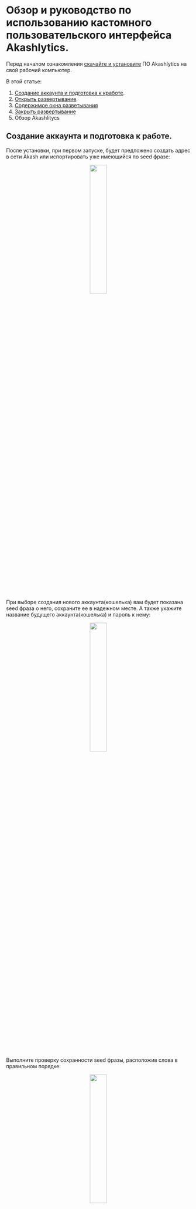 # Обзор и руководство по использованию кастомного пользовательского интерфейса Akashlytics.

Перед началом ознакомления [скачайте и установите](https://akashlytics.com/deploy) ПО Akashlytics на свой рабочий компьютер.

В этой статье:
1. [Создание аккаунта и подготовка к кработе](https://github.com/Dimokus88/guides/blob/main/Akashlytics/RU-guide.md#%D1%81%D0%BE%D0%B7%D0%B4%D0%B0%D0%BD%D0%B8%D0%B5-%D0%B0%D0%BA%D0%BA%D0%B0%D1%83%D0%BD%D1%82%D0%B0-%D0%B8-%D0%BF%D0%BE%D0%B4%D0%B3%D0%BE%D1%82%D0%BE%D0%B2%D0%BA%D0%B0-%D0%BA-%D1%80%D0%B0%D0%B1%D0%BE%D1%82%D0%B5).
2. [Открыть развертывание](https://github.com/Dimokus88/guides/blob/main/Akashlytics/RU-guide.md#%D1%82%D0%B5%D1%81%D1%82%D0%BE%D0%B2%D0%BE%D0%B5-%D1%80%D0%B0%D0%B7%D0%B2%D0%B5%D1%80%D1%82%D1%8B%D0%B2%D0%B0%D0%BD%D0%B8%D0%B5).
3. [Содержимое окна разветывания](https://github.com/Dimokus88/guides/blob/main/Akashlytics/RU-guide.md#%D1%81%D0%BE%D0%B4%D0%B5%D1%80%D0%B6%D0%B8%D0%BC%D0%BE%D0%B5-%D0%BE%D0%BA%D0%BD%D0%B0-%D1%80%D0%B0%D0%B7%D0%B2%D0%B5%D1%80%D1%82%D1%8B%D0%B2%D0%B0%D0%BD%D0%B8%D1%8F)
4. [Закрыть развертывание](https://github.com/Dimokus88/guides/blob/main/Akashlytics/RU-guide.md#%D0%B7%D0%B0%D0%BA%D1%80%D1%8B%D1%82%D1%8C-%D1%80%D0%B0%D0%B7%D0%B2%D0%B5%D1%80%D1%82%D1%8B%D0%B2%D0%B0%D0%BD%D0%B8%D0%B5)
5. Обзор Akashlitycs

## Создание аккаунта и подготовка к работе.
После установки, при первом запуске, будет предложено создать адрес в сети Akash или испортировать уже имеющийся по seed фразе:

<p align="center"><img src="https://user-images.githubusercontent.com/23629420/179983489-a8b76248-edea-4356-8e87-3ec2761ae8b8.png" width=30% </p>

При выборе создания нового аккаунта(кошелька) вам будет показана seed фраза о него, сохраните ее в надежном месте. А также укажите название будущего аккаунта(кошелька) и пароль к нему:
  
<p align="center"><img src="https://user-images.githubusercontent.com/23629420/179984081-47586ff3-76bb-4951-9c44-50e68e95fac9.png" width=30% </p>

Выполните проверку сохранности seed фразы, расположив слова в правильном порядке:
  
<p align="center"><img src="https://user-images.githubusercontent.com/23629420/179984518-4d68dba5-2914-40e5-a8d1-8c193c7db6f3.png" width=30% </p>

готово, аккаунт успешно создан!
в появившемся окне можете выбрать любую удобную биржу для приобритения токенов AKT. Следует учитывать что при каждом развертывание на счете блокируются 5 AKT + требуется небольшое количество AKT для оплаты газа. Таким образом, для теста лучше будет достаточно пополнить счет на 6 АКТ. В примере я пополню тестовый счет akash1wnejkh7vfjxcavmt43dratujdw5vkzynt94zrg на 6 АКТ.

Счет пополнен, теперь необходимо запросить и установить локльно сертификат из блокчейна, для этого справа вверху нажмите ***Create Deployment***
  
<p align="center"><img src="https://user-images.githubusercontent.com/23629420/179985902-ac2a82cd-522c-4a24-b1d6-6f5c16f24fbe.png" width=30% </p>

Введите пароль указанный при создании аккаунта:

<p align="center"><img src="https://user-images.githubusercontent.com/23629420/179986384-90fc70fe-3c6e-4a71-8592-ccd2d04dcb7c.png" width=30% </p>

Выберите комисиию за транзакцию и поддтвердите транзакцию:
  
<p align="center"><img src="https://user-images.githubusercontent.com/23629420/179986643-a41816cc-5338-4036-8fa6-b4a2ceabdf54.png" width=30% </p>

Сертификат создан, вы можете его увидеть в правом верхнем углу окна:
  
<p align="center"><img src="https://user-images.githubusercontent.com/23629420/179986849-36066744-450f-440a-a392-542afcc3b883.png" width=30% </p>

Подготовка завершена, теперь сделаем тестовое разветывание.

## Тестовое развертывание

В Акашлитик есть готовые файлы манифеста (deploy.yml), они находятся во вкладке Template, ознакомьтесь с предложением готовых решений: 
  
<p align="center"><img src="https://user-images.githubusercontent.com/23629420/179993135-a0b5f5d1-8236-41f1-886b-8bfe664c8358.png" width=30% </p>

Развернем всем известную игру Super Mario, для этого выберем соответствующий раздел в Templeate и нажмем на Super Mario:
  
<p align="center"><img src="https://user-images.githubusercontent.com/23629420/179993710-bdf5464e-a8cf-4426-857a-92ae80d7f3c7.png" width=30% </p>

Нажимаем Deploy 
  
<p align="center"><img src="https://user-images.githubusercontent.com/23629420/179993892-8a2b96bb-b529-46f7-92bb-2f5e34ac3c87.png" width=30% </p>

Akashlytics быстро проверяет наличие сертификата и 5 АКТ на балансе, и открывает заполненное окно манифеста (deploy.yml), остановимся на содержимом манифеста:
  
<p align="center"><img src="https://user-images.githubusercontent.com/23629420/179994491-9ddb00f5-14ea-4430-ae43-1d23e406c854.png" width=30% </p>

Здесь обратите внимание на:

Раздел services (строки 4-11). В строке 6 указан образ в Docker hub из которого будет развернут контейнер, в нашем случае это pengbai/docker-supermario. Подраздел expose отвечает за открытия и переадресацию портов. В нашем случае это порт 8080 предтавляем как 80 внешний.

Раздел profiles (строки 13-22) здесь в подразделе resources мы указываем арендуемые характериски оборудование под наше контейнер с игруой Super Mario. В нашем случай это 1 cpu, 512 мб оперативной памяти и 512мб жесткого диска. Задайте ввеху имя развертывнаия и нажимите Create deployment.
  
<p align="center"><img src="https://user-images.githubusercontent.com/23629420/179996364-3f4591e3-731c-41b3-91ae-d580fc6bad8e.png" width=30% </p>

Депонируем 5 АКТ из нашего счета, нажимаем DEPOSIT
  
<p align="center"><img src="https://user-images.githubusercontent.com/23629420/179996501-52b33027-2be4-4791-b238-93ca79de8e47.png" width=30% </p>

Устанавливаем развер комиссии за транхакцию и подтверждаем ее. На данном этапе мы оптравили в сеть хапрос на мощности для нашего конетйнера с игрой. Нам остается дождаться ответа от провайдеров с их предложениями и ценами. Обратите внимание, у вас со счет были депонированы 5 АКТ.
  
<p align="center"><img src="https://user-images.githubusercontent.com/23629420/179997193-2c4793bf-392f-4d7d-81a9-8e1326083cf2.png" width=30% </p>

Выбираем провайдера и нажимаем accept bid, еще раз устанавливаем комиссию для транзакиции и подтверждаем ее. Дождаемся развертки контейнера. После того как контейнер развернут, перейдите на вкладку Leases.
  
<p align="center"><img src="https://user-images.githubusercontent.com/23629420/179997878-7d6eb433-24ef-4b67-b829-d47c858553bd.png" width=30% </p>

Здесь доступна информация о вашем провайдере, стоимости аренды, а также индивидуальная ссылка на ваше развертывание. Нажмите на нее.
  
<p align="center"><img src="https://user-images.githubusercontent.com/23629420/179998220-473b42ec-144f-4bff-b640-801fc727983b.png" width=30% </p>

Отлично! Похоже вы развернули игру в Akash Network! Но вам же нужно нечно большее? Тогда перейдите к разделу описания функционала Akashlitics =)

Закрываем развертывание

Обзор содержимого.

Dashboard 
активные развертивания

Deployments 
все, когда либо созданные разветывание на вашем адресе.

Template
Providers
Settings

## Содержимое окна развертывания

Во вкладке DASHBOARDS отображаются ваши активные разветывания, зайдите в него.
  
<p align="center"><img src="https://user-images.githubusercontent.com/23629420/180011860-0b25c946-c681-42e5-92eb-53685e42233c.png" width=30% </p>

Как узнали раннее, во вкладке LEASES содержится общая информация о развертывании - провайдер, ресурсы, переадресованный порты и ссылки.
  
<p align="center"><img src="https://user-images.githubusercontent.com/23629420/180012152-b6245abd-6be0-4030-ba1f-be4a9c9c2339.png" width=30% </p>


Во вкладке LOGS есть еще 2 подраздела, это подраздел LOGS - сдесь отображаются логи ВНУТРИ контейнера (нажав кнопку DOWNLOADS LOGS можно их скачать в файл):

<p align="center"><img src="https://user-images.githubusercontent.com/23629420/180012615-25fd934f-b191-415a-9994-d9449bc71cdf.png" width=30% </p>


и подраздел EVENTS - здесь отображаются логи k8s и процесс скачивания и старта вашего образа:
  
<p align="center"><img src="https://user-images.githubusercontent.com/23629420/180013447-fc46589d-70df-486e-92cd-9cad9571824a.png" width=30% </p>

На вкладке SHELL можете использовать некоторые НЕ интерктивные команды внитури контейнера
  
<p align="center"><img src="https://user-images.githubusercontent.com/23629420/180014038-5a6157d5-8329-4ffd-8feb-a3414050434e.png" width=30% </p>

Вкладка UPDATE содержит текущий манифест (deploy.yml), здесь вы можете добваить переменные или изменить версию образа, в этом случае контейнер будет перезапущен. (ВАЖНО! Нельзя изменить ресурсы! Для этого надо закрыть равертывание и развернуть заново!)
  
<p align="center"><img src="https://user-images.githubusercontent.com/23629420/180014538-95597f58-1d4b-4bc7-9ed4-eba9339b3a58.png" width=30% </p>

Вкладка RAW DATA содержит JSON информацию из блокчейна AKASH
  
<p align="center"><img src="https://user-images.githubusercontent.com/23629420/180014764-02b11971-e727-4156-8eb6-5e1900f2f1f1.png" width=30% </p>


## Закрыть развертывание

Чтобы закрыть развертывание необходимо в контекстном меню нажать CLOSE и подтвердить транзакцию

<p align="center"><img src="https://user-images.githubusercontent.com/23629420/180015653-5471583b-51fa-4940-819e-79d1d518b826.png" width=30% </p>
  
<p align="center"><img src="https://user-images.githubusercontent.com/23629420/180015752-d304b327-45fc-4629-93f2-7e79c0505931.png" width=30% </p>


После закрытия развертывание остаток АКТ вернется на ваш основной счет.
  
<p align="center"><img src="https://user-images.githubusercontent.com/23629420/180015965-c3044adc-4352-428c-9d1e-cec2f3e38ae9.png" width=30% </p>













